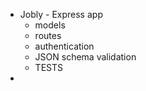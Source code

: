 - Jobly - Express app 
	- models 
	- routes
	- authentication 
	- JSON schema validation 
	- TESTS 
- 